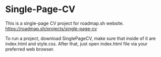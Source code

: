 # Single-Page-CV 
This is a single-page CV project for roadmap.sh website.
https://roadmap.sh/projects/single-page-cv

To run a project, download SinglePageCV, make sure that inside of it are index.html and style.css.
After that, just open index.html file via your preferred web browser.
